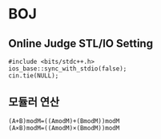 # BOJ

## Online Judge STL/IO Setting
```
#include <bits/stdc++.h>
ios_base::sync_with_stdio(false);
cin.tie(NULL);
```

## 모듈러 연산
```
(A+B)modM=((AmodM)+(BmodM))modM
(A×B)modM=((AmodM)×(BmodM))modM
```